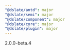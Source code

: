 ```yaml
---
"@dslate/antd": major
"@dslate/semi": major
"@dslate/component": major
"@dslate/core": major
"@dslate/plugin": major
---
```


2.0.0-beta.4
